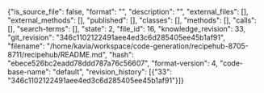 {"is_source_file": false, "format": "", "description": "", "external_files": [], "external_methods": [], "published": [], "classes": [], "methods": [], "calls": [], "search-terms": [], "state": 2, "file_id": 16, "knowledge_revision": 33, "git_revision": "346c1102122491aee4ed3c6d285405ee45b1af91", "filename": "/home/kavia/workspace/code-generation/recipehub-8705-8711/recipehub/README.md", "hash": "ebece526bc2eadd78ddd787a76c56607", "format-version": 4, "code-base-name": "default", "revision_history": [{"33": "346c1102122491aee4ed3c6d285405ee45b1af91"}]}